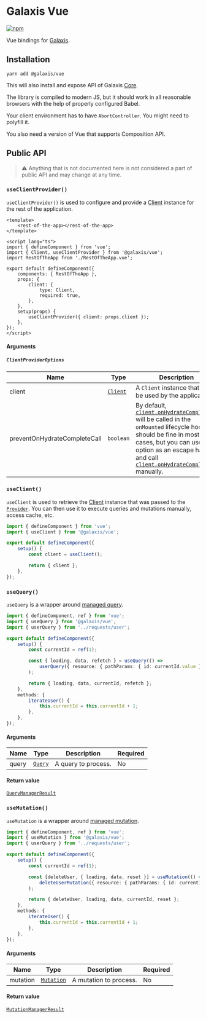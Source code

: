 # Galaxis Vue

[![npm](https://img.shields.io/npm/v/@galaxis/react)](https://www.npmjs.com/package/@galaxis/react)

Vue bindings for [Galaxis](/README.md#galaxis-).

## Installation

```
yarn add @galaxis/vue
```

This will also install and expose API of Galaxis [Core](/packages/core#galaxis-core).

The library is compiled to modern JS, but it should work in all reasonable browsers with the help of properly configured Babel.

Your client environment has to have `AbortController`. You might need to polyfill it.

You also need a version of Vue that supports Composition API.

## Public API

> ⚠ Anything that is not documented here is not considered a part of public API and may change at any time.

### `useClientProvider()`

`useClientProvider()` is used to configure and provide a [Client](/packages/core#client) instance for the rest of the application.

```vue
<template>
    <rest-of-the-app></rest-of-the-app>
</template>

<script lang="ts">
import { defineComponent } from 'vue';
import { Client, useClientProvider } from '@galaxis/vue';
import RestOfTheApp from './RestOfTheApp.vue';

export default defineComponent({
    components: { RestOfTheApp },
    props: {
        client: {
            type: Client,
            required: true,
        },
    },
    setup(props) {
        useClientProvider({ client: props.client });
    },
});
</script>
```

#### Arguments

##### `ClientProviderOptions`

| Name                         | Type                                         | Description                                                                                                                                                                                                                                                                                                                          | Required |
| ---------------------------- | -------------------------------------------- | ------------------------------------------------------------------------------------------------------------------------------------------------------------------------------------------------------------------------------------------------------------------------------------------------------------------------------------ | -------- |
| client                       | <code>[Client](/packages/core#client)</code> | A `Client` instance that will be used by the application.                                                                                                                                                                                                                                                                            | Yes      |
| preventOnHydrateCompleteCall | `boolean`                                    | By default, <code>[client.onHydrateComplete()](/packages/core#clientonhydratecomplete)</code> will be called in the `onMounted` lifecycle hook. It should be fine in most cases, but you can use this option as an escape hatch and call <code>[client.onHydrateComplete()](/packages/core#clientonhydratecomplete)</code> manually. | No       |

### `useClient()`

`useClient` is used to retrieve the [Client](/packages/core#client) instance that was passed to the <code>[Provider](#clientprovider)</code>. You can then use it to execute queries and mutations manually, access cache, etc.

```typescript
import { defineComponent } from 'vue';
import { useClient } from '@galaxis/vue';

export default defineComponent({
    setup() {
        const client = useClient();

        return { client };
    },
});
```

### `useQuery()`

`useQuery` is a wrapper around [managed query](/packages/core#clientmanagequery).

```typescript
import { defineComponent, ref } from 'vue';
import { useQuery } from '@galaxis/vue';
import { userQuery } from '../requests/user';

export default defineComponent({
    setup() {
        const currentId = ref(1);

        const { loading, data, refetch } = useQuery(() =>
            userQuery({ resource: { pathParams: { id: currentId.value } } }),
        );

        return { loading, data, currentId, refetch };
    },
    methods: {
        iterateUser() {
            this.currentId = this.currentId + 1;
        },
    },
});
```

#### Arguments

| Name  | Type                                       | Description         | Required |
| ----- | ------------------------------------------ | ------------------- | -------- |
| query | <code>[Query](/packages/core#query)</code> | A query to process. | No       |

#### Return value

<code>[QueryManagerResult](/packages/core#querymanagerresult)</code>

### `useMutation()`

`useMutation` is a wrapper around [managed mutation](/packages/core#clientmanagemutation).

```typescript jsx
import { defineComponent, ref } from 'vue';
import { useMutation } from '@galaxis/vue';
import { userQuery } from '../requests/user';

export default defineComponent({
    setup() {
        const currentId = ref(1);

        const [deleteUser, { loading, data, reset }] = useMutation(() =>
            deleteUserMutation({ resource: { pathParams: { id: currentId.value } } }),
        );

        return { deleteUser, loading, data, currentId, reset };
    },
    methods: {
        iterateUser() {
            this.currentId = this.currentId + 1;
        },
    },
});
```

#### Arguments

| Name     | Type                                             | Description            | Required |
| -------- | ------------------------------------------------ | ---------------------- | -------- |
| mutation | <code>[Mutation](/packages/core#mutation)</code> | A mutation to process. | No       |

#### Return value

<code>[MutationManagerResult](/packages/core#mutationmanagerresult)</code>
